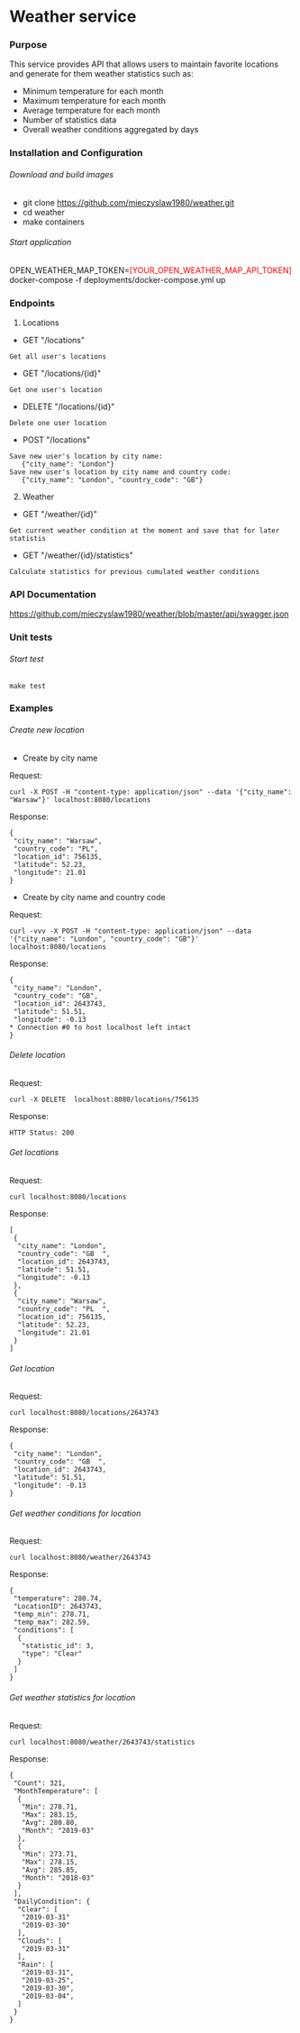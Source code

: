 # Weather service
### Purpose
This service provides API that allows users to maintain favorite locations and generate for them weather statistics such as:
* Minimum temperature for each month
* Maximum temperature for each month
* Average temperature for each month
* Number of statistics data
* Overall weather conditions aggregated by days 
### Installation and Configuration
###### Download and build images
* git clone https://github.com/mieczyslaw1980/weather.git
* cd weather
* make containers
###### Start application
OPEN_WEATHER_MAP_TOKEN=<span style="color:red">[YOUR_OPEN_WEATHER_MAP_API_TOKEN]</span> docker-compose -f deployments/docker-compose.yml up
### Endpoints
1. Locations
* GET "/locations"
```$xslt
Get all user's locations
```
* GET "/locations/{id}"
```
Get one user's location
```
* DELETE "/locations/{id}"
```
Delete one user location
```
* POST "/locations"
```
Save new user's location by city name: 
   {"city_name": "London"}
Save new user's location by city name and country code:
   {"city_name": "London", "country_code": "GB"}
```
2. Weather
* GET "/weather/{id}"
```
Get current weather condition at the moment and save that for later statistis
```
* GET "/weather/{id}/statistics"
```
Calculate statistics for previous cumulated weather conditions
```

### API Documentation

https://github.com/mieczyslaw1980/weather/blob/master/api/swagger.json

### Unit tests
###### Start test
```
make test
```


### Examples
###### Create new location
* Create by city name

Request:
```
curl -X POST -H "content-type: application/json" --data '{"city_name": "Warsaw"}' localhost:8080/locations
```
Response:
```$xslt
{
 "city_name": "Warsaw",
 "country_code": "PL",
 "location_id": 756135,
 "latitude": 52.23,
 "longitude": 21.01
}
```
* Create by city name and country code

Request:
```
curl -vvv -X POST -H "content-type: application/json" --data '{"city_name": "London", "country_code": "GB"}' localhost:8080/locations
```

Response:
```$xslt
{
 "city_name": "London",
 "country_code": "GB",
 "location_id": 2643743,
 "latitude": 51.51,
 "longitude": -0.13
* Connection #0 to host localhost left intact
}
```

###### Delete location

Request:
```
curl -X DELETE  localhost:8080/locations/756135
```

Response:
```$xslt
HTTP Status: 200
```

###### Get locations

Request:
 ```
curl localhost:8080/locations
```
Response:
```
[
 {
  "city_name": "London",
  "country_code": "GB  ",
  "location_id": 2643743,
  "latitude": 51.51,
  "longitude": -0.13
 },
 {
  "city_name": "Warsaw",
  "country_code": "PL  ",
  "location_id": 756135,
  "latitude": 52.23,
  "longitude": 21.01
 }
]
```

###### Get location

Request:
```
curl localhost:8080/locations/2643743
```
Response:
```
{
 "city_name": "London",
 "country_code": "GB  ",
 "location_id": 2643743,
 "latitude": 51.51,
 "longitude": -0.13
}
```

###### Get weather conditions for location
Request:
```
curl localhost:8080/weather/2643743
```
Response:
```
{
 "temperature": 280.74,
 "LocationID": 2643743,
 "temp_min": 278.71,
 "temp_max": 282.59,
 "conditions": [
  {
   "statistic_id": 3,
   "type": "Clear"
  }
 ]
}
```

###### Get weather statistics for location
Request:
```
curl localhost:8080/weather/2643743/statistics
```
Response:
```
{
 "Count": 321,
 "MonthTemperature": [
  {
   "Min": 278.71,
   "Max": 283.15,
   "Avg": 280.80,
   "Month": "2019-03"
  },
  {
   "Min": 273.71,
   "Max": 278.15,
   "Avg": 285.85,
   "Month": "2018-03"
  }
 ],
 "DailyCondition": {
  "Clear": [
   "2019-03-31"
   "2019-03-30"
  ],
  "Clouds": [
   "2019-03-31"
  ],
  "Rain": [
   "2019-03-31",
   "2019-03-25",
   "2019-03-30",
   "2019-03-04",
  ]
 }
}
```

